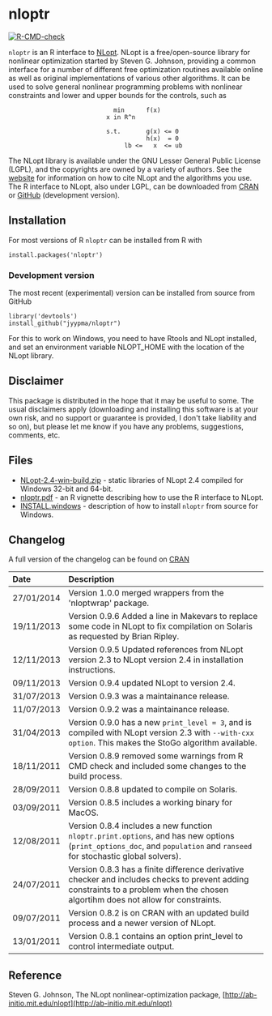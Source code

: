 # nloptr

<!-- badges: start -->
  [![R-CMD-check](https://github.com/astamm/nloptr/workflows/R-CMD-check/badge.svg)](https://github.com/astamm/nloptr/actions)
  <!-- badges: end -->

`nloptr` is an R interface to [NLopt](http://ab-initio.mit.edu/wiki/index.php/NLopt). NLopt is a free/open-source library for nonlinear optimization started by Steven G. Johnson, providing a common interface for a number of different free optimization routines available online as well as original implementations of various other algorithms. It can be used to solve general nonlinear programming problems with nonlinear constraints and lower and upper bounds for the controls, such as

```
                             min      f(x)
                           x in R^n
                           
                           s.t.       g(x) <= 0
                                      h(x)  = 0
                                lb <=   x  <= ub
```

The NLopt library is available under the GNU Lesser General Public License (LGPL), and the copyrights are owned by a variety of authors. See the [website](http://ab-initio.mit.edu/wiki/index.php/Citing_NLopt) for information on how to cite NLopt and the algorithms you use. The R interface to NLopt, also under LGPL, can be downloaded from [CRAN](https://CRAN.R-project.org/package=nloptr/index.html) or [GitHub](https://github.com/jyypma/nloptr) (development version).

## Installation
For most versions of R `nloptr` can be installed from R with 
```
install.packages('nloptr')
```

### Development version
The most recent (experimental) version can be installed from source from GitHub
```
library('devtools')
install_github("jyypma/nloptr")
```
For this to work on Windows, you need to have Rtools and NLopt installed, and set an environment variable NLOPT_HOME with the location of the NLopt library.

## Disclaimer
This package is distributed in the hope that it may be useful to some. The usual disclaimers apply (downloading and installing this software is at your own risk, and no support or guarantee is provided, I don't take liability and so on), but please let me know if you have any problems, suggestions, comments, etc.

## Files

* [NLopt-2.4-win-build.zip](http://www.ucl.ac.uk/~uctpjyy/downloads/NLopt-2.4-win-build.zip) - static libraries of NLopt 2.4 compiled for Windows 32-bit and 64-bit.
* [nloptr.pdf](https://CRAN.R-project.org/package=nloptr/vignettes/nloptr.pdf) - an R vignette describing how to use the R interface to NLopt.
* [INSTALL.windows](https://github.com/jyypma/nloptr/blob/master/INSTALL.windows) - description of how to install `nloptr` from source for Windows.

## Changelog 
A full version of the changelog can be found on [CRAN](https://CRAN.R-project.org/package=nloptr/ChangeLog)

| Date       | Description |
| :---------- | :----------- |
| 27/01/2014 | Version 1.0.0 merged wrappers from the 'nloptwrap' package. |
| 19/11/2013 | Version 0.9.6 Added a line in Makevars to replace some code in NLopt to fix compilation on Solaris as requested by Brian Ripley. |
| 12/11/2013 | Version 0.9.5 Updated references from NLopt version 2.3 to NLopt version 2.4 in installation instructions. | in INSTALL.windows. Added a line in Makevars that replaces some code related to type-casting in NLopt-2.4/isres/isres.c. Changed encoding of src/nloptr.c from CP1252 to UTF-8. |
| 09/11/2013 | Version 0.9.4 updated NLopt to version 2.4. |
| 31/07/2013 | Version 0.9.3 was a maintainance release. |
| 11/07/2013 | Version 0.9.2 was a maintainance release. |
| 31/04/2013 | Version 0.9.0 has a new `print_level = 3`, and is compiled with NLopt version 2.3 with `--with-cxx option`. This makes the StoGo algorithm available. |
| 18/11/2011 | Version 0.8.9 removed some warnings from R CMD check and included some changes to the build process. |
| 28/09/2011 | Version 0.8.8 updated to compile on Solaris. |
| 03/09/2011 | Version 0.8.5 includes a working binary for MacOS. |
| 12/08/2011 | Version 0.8.4 includes a new function `nloptr.print.options`, and has new options (`print_options_doc`, and `population` and `ranseed` for stochastic global solvers). |
| 24/07/2011 | Version 0.8.3 has a finite difference derivative checker and includes checks to prevent adding constraints to a problem when the chosen algortihm does not allow for constraints. |
| 09/07/2011 | Version 0.8.2 is on CRAN with an updated build process and a newer version of NLopt. |
| 13/01/2011 | Version 0.8.1 contains an option print_level to control intermediate output. |

## Reference
Steven G. Johnson, The NLopt nonlinear-optimization package, [http://ab-initio.mit.edu/nlopt](http://ab-initio.mit.edu/nlopt)
